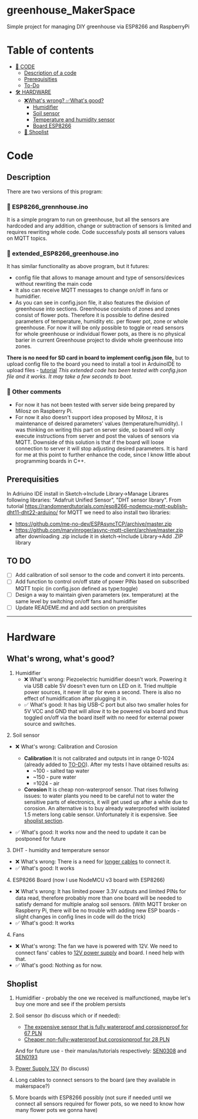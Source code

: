 # greenhouse_MakerSpace
Simple project for managing DIY greenhouse via ESP8266 and RaspberryPi

# Table of contents
- [📜 CODE](#code)
  - [Description of a code](#description)
  - [Prerequisities](#prerequisities)
  - [To-Do](#to-do)
- [🛠️ HARDWARE](#hardware)
  - [❌What's wrong? ✅What's good?](#whats-wrong-whats-good)
    - [Humidifier](#humidifier-whats-good-whats-wrong)
    - [Soil sensor](#soil-sensor-whats-good-whats-wrong)
    - [Temperature and humidity sensor](#dht-whats-good-whats-wrong)
    - [Board ESP8266](#board-whats-good-whats-wrong)
  - [🛒 Shoplist](#shoplist)
  
# Code
## Description
There are two versions of this program:
### 🐣 ESP8266_grennhouse.ino 
It is a simple program to run on greenhouse, but all the sensors are hardcoded and any addition, change or subtraction of sensors is limited and requires rewriting whole code. Code successfuly posts all sensors values on MQTT topics.
### 🚀 extended_ESP8266_greenhouse.ino 
It has similar functionality as above program, but it futures: 
- config file that allows to manage amount and type of sensors/devices without rewriting the main code
- It also can receive MQTT messages to change on/off in fans or humidifier.
- As you can see in config.json file, it also features the division of greenhouse into sections. Greenhouse consists of zones and zones consist of flower pots. Therefore it is possible to define desired parameters of temperature, humidity etc. per flower pot, zone or whole greenhouse. For now it will be only possible to toggle or read sensors for whole greenhouse or individual flower pots, as there is no physical barier in current Greenhouse project to divide whole greenhouse into zones.

**There is no need for SD card in board to implement config.json file,** but to upload config file to the board you need to install a tool in ArduinoIDE to upload files - [tutorial](https://randomnerdtutorials.com/install-esp8266-nodemcu-littlefs-arduino/) 
*This extended code has been tested with config.json file and it works. It may take a few seconds to boot.*
### 📌 Other comments
- For now it has not been tested with server side being prepared by Milosz on Raspberry Pi.
- For now it also doesn't support idea proposed by Miłosz, it is maintenance of deisred parameters' values (temperature/humidity). I was thinking on writing this part on server side, so board will only execute instructions from server and post the values of sensors via MQTT. Downside of this solution is that if the board will loose connection to server it will stop adjusting desired parameters. It is hard for me at this point to further enhance the code, since I know little about programming boards in C++.


## Prerequisities
In Adriuino IDE install in Sketch->Include Library->Manage Librares following libraries: "Adafruit Unified Sensor", "DHT sensor library". 
From tutorial https://randomnerdtutorials.com/esp8266-nodemcu-mqtt-publish-dht11-dht22-arduino/ for MQTT we need to also install two libraries:
- https://github.com/me-no-dev/ESPAsyncTCP/archive/master.zip
- https://github.com/marvinroger/async-mqtt-client/archive/master.zip
after downloading .zip include it in sketch->Include Library->Add .ZIP library


## TO DO
- [ ] Add calibration of soil sensor to the code and convert it into percents.
- [ ] Add function to control on/off state of power PINs based on subscribed MQTT topic (in config.json defined as type:toggle)
- [ ] Design a way to maintain given parameters (ex. temperature) at the same level by switching on/off fans and humidifier
- [ ] Update READEME.md and add section on prerquisites

---

# Hardware

## What's wrong, what's good?
<a name="humidifier-whats-good-whats-wrong"></a>
1. Humidifier
   - ❌ What's wrong: Piezoelectric humidifier doesn't work. Powering it via USB cable 5V doesn't even turn on LED on it. Tried multiple power sources, it never lit up for even a second. There is also no effect of humidification after plugging it in.
   - ✅ What's good: It has big USB-C port but also two smaller holes for 5V VCC and GND that will allow it to be powered via board and thus toggled on/off via the board itself with no need for external power source and switches.

<a name="soil-sensor-whats-good-whats-wrong"></a>
2. Soil sensor
   - ❌ What's wrong: Calibration and Corosion
     * **Calibration** It is not calibrated and outputs int in range 0-1024 (already added to [TO-DO](#to-do)).
     After my tests I have obtained results as:
        - ~100 - salted tap water
        - ~150 - pure water
        - =1024 - air
      * **Corosion** It is cheap non-waterproof sensor. That rises follwing issues: to water plants you need to be careful not to water the sensitive parts of electronics, it will get used up after a while due to corosion. An alternative is to buy already waterproofed with isolated 1.5 meters long cable sensor. Unfortunately it is expensive. See [shoplist section](#shoplist).

   - ✅ What's good: It works now and the need to update it can be postponed for future

<a name="dht-whats-good-whats-wrong"></a>
3. DHT - humidity and temperature sensor
   - ❌ What's wrong: There is a need for [longer cables](#shoplist) to connect it.
   - ✅ What's good: It works

<a name="board-whats-good-whats-wrong"></a>
4. ESP8266 Board (now I use NodeMCU v3 board with ESP8266)
   - ❌ What's wrong: It has limited power 3.3V outputs and limited PINs for data read, therefore probably more than one board will be needed to satisfy demand for multiple analog soil sensors. (With MQTT broker on Raspberry Pi, there will be no trouble with adding new ESP boards - slight changes in config lines in code will do the trick)
   - ✅ What's good: It works

<a name="fans-whats-good-whats-wrong"></a>
4. Fans
   - ❌ What's wrong: The fan we have is powered with 12V. We need to connect fans' cables to [12V power supply](#shoplist) and board. I need help with that.
   - ✅ What's good: Nothing as for now.


## Shoplist
1. Humidifier - probably the one we received is malfunctioned, maybe let's buy one more and see if the problem persists
2. Soil sensor (to discuss which or if needed):
   - [The expensive sensor that is fully waterproof and corosionproof for 67 PLN](https://botland.com.pl/gravity-czujniki-pogodowe/17377-gravity-wodoodporny-analogowy-czujnik-wilgotnosci-gleby-v20-dfrobot-sen0308-6959420917068.html)
   - [Cheaper non-fully-waterproof but corosionproof for 28 PLN](https://botland.com.pl/gravity-czujniki-pogodowe/10305-dfrobot-gravity-analogowy-czujnik-wilgotnosci-gleby-odporny-na-korozje-sen0193-6959420910434.html)

    And for future use - their manulas/tutorials respectively: [SEN0308](https://wiki.dfrobot.com/Waterproof_Capacitive_Soil_Moisture_Sensor_SKU_SEN0308) and [SEN0193](https://wiki.dfrobot.com/Capacitive_Soil_Moisture_Sensor_SKU_SEN0193)

3. [Power Supply 12V](https://botland.com.pl/szukaj?s=12v%20zasilacz) (to discuss)
4. Long cables to connect sensors to the board (are they available in makerspace?)
5. More boards with ESP8266 possibly (not sure if needed until we connect all sensors required for flower pots, so we need to know how many flower pots we gonna have)

